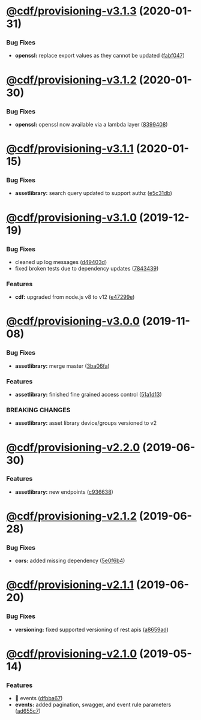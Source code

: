 # [@cdf/provisioning-v3.1.3](https://git-codecommit.us-west-2.amazonaws.com/v1/repos/cdf-core/compare/@cdf/provisioning-v3.1.2...@cdf/provisioning-v3.1.3) (2020-01-31)


### Bug Fixes

* **openssl:** replace export values as they cannot be updated ([fabf047](https://git-codecommit.us-west-2.amazonaws.com/v1/repos/cdf-core/commit/fabf047016b3c57b3bf56108fc9a6ce9fbeb44e5))

# [@cdf/provisioning-v3.1.2](https://git-codecommit.us-west-2.amazonaws.com/v1/repos/cdf-core/compare/@cdf/provisioning-v3.1.1...@cdf/provisioning-v3.1.2) (2020-01-30)


### Bug Fixes

* **openssl:** openssl now available via a lambda layer ([8399408](https://git-codecommit.us-west-2.amazonaws.com/v1/repos/cdf-core/commit/8399408649b2a8f3074500c1ae43844dd3f5147a))

# [@cdf/provisioning-v3.1.1](https://git-codecommit.us-west-2.amazonaws.com/v1/repos/cdf-core/compare/@cdf/provisioning-v3.1.0...@cdf/provisioning-v3.1.1) (2020-01-15)


### Bug Fixes

* **assetlibrary:** search query updated to support authz ([e5c31db](https://git-codecommit.us-west-2.amazonaws.com/v1/repos/cdf-core/commit/e5c31db609841406d98733e62e3ed93073ffbb1f))

# [@cdf/provisioning-v3.1.0](https://git-codecommit.us-west-2.amazonaws.com/v1/repos/cdf-core/compare/@cdf/provisioning-v3.0.0...@cdf/provisioning-v3.1.0) (2019-12-19)


### Bug Fixes

* cleaned up log messages ([d49403d](https://git-codecommit.us-west-2.amazonaws.com/v1/repos/cdf-core/commit/d49403d11f3f73ea8c5ce061bfa790ec40cd8c13))
* fixed broken tests due to dependency updates ([7843439](https://git-codecommit.us-west-2.amazonaws.com/v1/repos/cdf-core/commit/78434397ec2d223dd8a39a19c6371354e44b6996))


### Features

* **cdf:** upgraded from node.js v8 to v12 ([e47299e](https://git-codecommit.us-west-2.amazonaws.com/v1/repos/cdf-core/commit/e47299ee399acf6554a0845048c4fed99251c2b1))

# [@cdf/provisioning-v3.0.0](https://git-codecommit.us-west-2.amazonaws.com/v1/repos/cdf-core/compare/@cdf/provisioning-v2.2.0...@cdf/provisioning-v3.0.0) (2019-11-08)


### Bug Fixes

* **assetlibrary:** merge master ([3ba06fa](https://git-codecommit.us-west-2.amazonaws.com/v1/repos/cdf-core/commit/3ba06fa9fc5b264ceaed0f97ccf45fab97d57a08))


### Features

* **assetlibrary:** finished fine grained access control ([51a1d13](https://git-codecommit.us-west-2.amazonaws.com/v1/repos/cdf-core/commit/51a1d134ec48be2d62edc575998752ff866230bf))


### BREAKING CHANGES

* **assetlibrary:** asset library device/groups versioned to v2

# [@cdf/provisioning-v2.2.0](https://git-codecommit.us-west-2.amazonaws.com/v1/repos/cdf-core/compare/@cdf/provisioning-v2.1.2...@cdf/provisioning-v2.2.0) (2019-06-30)


### Features

* **assetlibrary:** new endpoints ([c936638](https://git-codecommit.us-west-2.amazonaws.com/v1/repos/cdf-core/commit/c936638))

# [@cdf/provisioning-v2.1.2](https://git-codecommit.us-west-2.amazonaws.com/v1/repos/cdf-core/compare/@cdf/provisioning-v2.1.1...@cdf/provisioning-v2.1.2) (2019-06-28)


### Bug Fixes

* **cors:** added missing dependency ([5e0f6b4](https://git-codecommit.us-west-2.amazonaws.com/v1/repos/cdf-core/commit/5e0f6b4))

# [@cdf/provisioning-v2.1.1](https://git-codecommit.us-west-2.amazonaws.com/v1/repos/cdf-core/compare/@cdf/provisioning-v2.1.0...@cdf/provisioning-v2.1.1) (2019-06-20)


### Bug Fixes

* **versioning:** fixed supported versioning of rest apis ([a8659ad](https://git-codecommit.us-west-2.amazonaws.com/v1/repos/cdf-core/commit/a8659ad))

# [@cdf/provisioning-v2.1.0](https://git-codecommit.us-west-2.amazonaws.com/v1/repos/cdf-core/compare/@cdf/provisioning-v2.0.0...@cdf/provisioning-v2.1.0) (2019-05-14)


### Features

* 🎸 events ([dfbba67](https://git-codecommit.us-west-2.amazonaws.com/v1/repos/cdf-core/commit/dfbba67))
* **events:** added pagination, swagger, and event rule parameters ([ad655c7](https://git-codecommit.us-west-2.amazonaws.com/v1/repos/cdf-core/commit/ad655c7))
